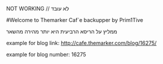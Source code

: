 NOT WORKING // לא עובד

#Welcome to Themarker Caf`e backupper by Prim1Tive

ממליץ על הריסא הרביעית היא יותר מהירה מהשאר

example for blog link:
http://cafe.themarker.com/blog/16275/

example for blog number:
16275
